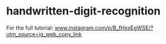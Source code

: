 # handwritten-digit-recognition
For the full tutorial: www.instagram.com/p/B_fHxxEgWSE/?utm_source=ig_web_copy_link
